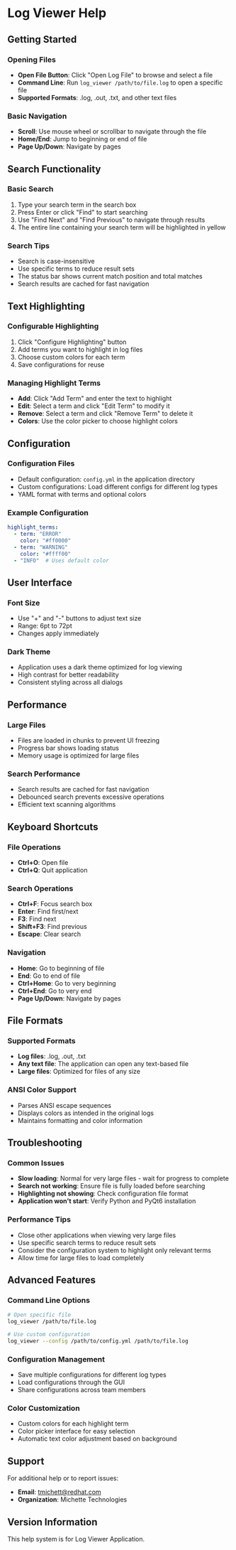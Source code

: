 # Log Viewer Help

## Getting Started

### Opening Files
- **Open File Button**: Click "Open Log File" to browse and select a file
- **Command Line**: Run `log_viewer /path/to/file.log` to open a specific file
- **Supported Formats**: .log, .out, .txt, and other text files

### Basic Navigation
- **Scroll**: Use mouse wheel or scrollbar to navigate through the file
- **Home/End**: Jump to beginning or end of file
- **Page Up/Down**: Navigate by pages

## Search Functionality

### Basic Search
1. Type your search term in the search box
2. Press Enter or click "Find" to start searching
3. Use "Find Next" and "Find Previous" to navigate through results
4. The entire line containing your search term will be highlighted in yellow

### Search Tips
- Search is case-insensitive
- Use specific terms to reduce result sets
- The status bar shows current match position and total matches
- Search results are cached for fast navigation

## Text Highlighting

### Configurable Highlighting
1. Click "Configure Highlighting" button
2. Add terms you want to highlight in log files
3. Choose custom colors for each term
4. Save configurations for reuse

### Managing Highlight Terms
- **Add**: Click "Add Term" and enter the text to highlight
- **Edit**: Select a term and click "Edit Term" to modify it
- **Remove**: Select a term and click "Remove Term" to delete it
- **Colors**: Use the color picker to choose highlight colors

## Configuration

### Configuration Files
- Default configuration: `config.yml` in the application directory
- Custom configurations: Load different configs for different log types
- YAML format with terms and optional colors

### Example Configuration
```yaml
highlight_terms:
  - term: "ERROR"
    color: "#ff0000"
  - term: "WARNING"
    color: "#ffff00"
  - "INFO"  # Uses default color
```

## User Interface

### Font Size
- Use "+" and "-" buttons to adjust text size
- Range: 6pt to 72pt
- Changes apply immediately

### Dark Theme
- Application uses a dark theme optimized for log viewing
- High contrast for better readability
- Consistent styling across all dialogs

## Performance

### Large Files
- Files are loaded in chunks to prevent UI freezing
- Progress bar shows loading status
- Memory usage is optimized for large files

### Search Performance
- Search results are cached for fast navigation
- Debounced search prevents excessive operations
- Efficient text scanning algorithms

## Keyboard Shortcuts

### File Operations
- **Ctrl+O**: Open file
- **Ctrl+Q**: Quit application

### Search Operations
- **Ctrl+F**: Focus search box
- **Enter**: Find first/next
- **F3**: Find next
- **Shift+F3**: Find previous
- **Escape**: Clear search

### Navigation
- **Home**: Go to beginning of file
- **End**: Go to end of file
- **Ctrl+Home**: Go to very beginning
- **Ctrl+End**: Go to very end
- **Page Up/Down**: Navigate by pages

## File Formats

### Supported Formats
- **Log files**: .log, .out, .txt
- **Any text file**: The application can open any text-based file
- **Large files**: Optimized for files of any size

### ANSI Color Support
- Parses ANSI escape sequences
- Displays colors as intended in the original logs
- Maintains formatting and color information

## Troubleshooting

### Common Issues
- **Slow loading**: Normal for very large files - wait for progress to complete
- **Search not working**: Ensure file is fully loaded before searching
- **Highlighting not showing**: Check configuration file format
- **Application won't start**: Verify Python and PyQt6 installation

### Performance Tips
- Close other applications when viewing very large files
- Use specific search terms to reduce result sets
- Consider the configuration system to highlight only relevant terms
- Allow time for large files to load completely

## Advanced Features

### Command Line Options
```bash
# Open specific file
log_viewer /path/to/file.log

# Use custom configuration
log_viewer --config /path/to/config.yml /path/to/file.log
```

### Configuration Management
- Save multiple configurations for different log types
- Load configurations through the GUI
- Share configurations across team members

### Color Customization
- Custom colors for each highlight term
- Color picker interface for easy selection
- Automatic text color adjustment based on background

## Support

For additional help or to report issues:
- **Email**: tmichett@redhat.com
- **Organization**: Michette Technologies

## Version Information

This help system is for Log Viewer Application. 